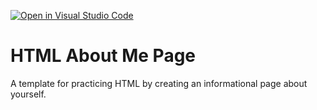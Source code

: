 [![Open in Visual Studio Code](https://classroom.github.com/assets/open-in-vscode-c66648af7eb3fe8bc4f294546bfd86ef473780cde1dea487d3c4ff354943c9ae.svg)](https://classroom.github.com/online_ide?assignment_repo_id=10375212&assignment_repo_type=AssignmentRepo)
# HTML About Me Page

A template for practicing HTML by creating an informational page about yourself.
